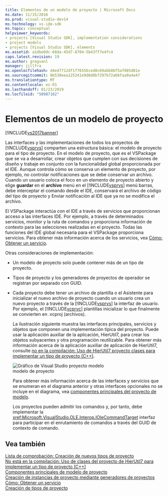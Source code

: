 ```yaml
---
title: Elementos de un modelo de proyecto | Microsoft Docs
ms.date: 11/15/2016
ms.prod: visual-studio-dev14
ms.technology: vs-ide-sdk
ms.topic: conceptual
helpviewer_keywords:
- projects [Visual Studio SDK], implementation considerations
- project models
- projects [Visual Studio SDK], elements
ms.assetid: a1dbe0dc-68da-45d7-8704-5b43ff7e4fc4
caps.latest.revision: 19
ms.author: gregvanl
manager: jillfra
ms.openlocfilehash: d4e47712df1f76556ced8c69abb8bf5af085d01e
ms.sourcegitcommit: 8b538eea125241e9d6d8b7297b72a66faa9a4a47
ms.translationtype: MT
ms.contentlocale: es-ES
ms.lasthandoff: 01/23/2019
ms.locfileid: "58987162"
---
```

# <a name="elements-of-a-project-model"></a>Elementos de un modelo de proyecto
[!INCLUDE[vs2017banner](../../includes/vs2017banner.md)]

Las interfaces y las implementaciones de todos los proyectos de [!INCLUDE[vsprvs](../../includes/vsprvs-md.md)] comparten una estructura básica: el modelo de proyecto para el tipo de proyecto. En el modelo de proyecto, que es el VSPackage que se va a desarrollar, crear objetos que cumplen con sus decisiones de diseño y trabaje en conjunto con la funcionalidad global proporcionada por el IDE. Aunque controla cómo se conserva un elemento de proyecto, por ejemplo, no controlar notificaciones que se debe conservar un archivo. Cuando un usuario coloca el foco en un elemento de proyecto abierto y elige **guardar** en el **archivo** menú en el [!INCLUDE[vsprvs](../../includes/vsprvs-md.md)] menú barras, debe interceptar el comando desde el IDE, conservará el archivo de código del tipo de proyecto y Enviar notificación al IDE que ya no se modifica el archivo.  
  
 El VSPackage interactúa con el IDE a través de servicios que proporcionan acceso a las interfaces IDE. Por ejemplo, a través de determinados servicios, monitor y la ruta de comandos y proporciona información de contexto para las selecciones realizadas en el proyecto. Todas las funciones del IDE global necesaria para el VSPackage proporciona servicios. Para obtener más información acerca de los servicios, vea [Cómo: Obtener un servicio](../../extensibility/how-to-get-a-service.md).  
  
 Otras consideraciones de implementación:  
  
- Un modelo de proyecto solo puede contener más de un tipo de proyecto.  
  
- Tipos de proyecto y los generadores de proyectos de operador se registran por separado con GUID.  
  
- Cada proyecto debe tener un archivo de plantilla o el Asistente para inicializar el nuevo archivo de proyecto cuando un usuario crea un nuevo proyecto a través de la [!INCLUDE[vsprvs](../../includes/vsprvs-md.md)] la interfaz de usuario. Por ejemplo, el [!INCLUDE[vcprvc](../../includes/vcprvc-md.md)] plantillas inicializar lo que finalmente se convierten en .vcproj (archivos).  
  
  La ilustración siguiente muestra las interfaces principales, servicios y objetos que componen una implementación típica del proyecto. Puede usar la aplicación auxiliar de la aplicación, HierUtil7, para crear los objetos subyacentes y otra programación reutilizable. Para obtener más información acerca de la aplicación auxiliar de aplicación de HierUtil7, consulte [no en la compilación: Uso de HierUtil7 proyecto clases para implementar un tipo de proyecto (C++)](http://msdn.microsoft.com/a5c16a09-94a2-46ef-87b5-35b815e2f346).  
  
  ![Gráfico de Visual Studio proyecto modelo](../../extensibility/internals/media/vsprojectmodel.gif "vsProjectModel")  
  modelo de proyecto  
  
  Para obtener más información acerca de las interfaces y servicios que se enumeran en el diagrama anterior y otras interfaces opcionales no se incluye en el diagrama, vea [componentes principales del proyecto de modelo](../../extensibility/internals/project-model-core-components.md).  
  
  Los proyectos pueden admitir los comandos y, por tanto, debe implementar la <xref:Microsoft.VisualStudio.OLE.Interop.IOleCommandTarget> interfaz para participar en el enrutamiento de comandos a través del GUID de contexto de comando.  
  
## <a name="see-also"></a>Vea también  
 [Lista de comprobación: Creación de nuevos tipos de proyecto](../../extensibility/internals/checklist-creating-new-project-types.md)   
 [No está en la compilación: Uso de clases del proyecto de HierUtil7 para implementar un tipo de proyecto (C++)](http://msdn.microsoft.com/a5c16a09-94a2-46ef-87b5-35b815e2f346)   
 [Componentes principales de modelo de proyecto](../../extensibility/internals/project-model-core-components.md)   
 [Creación de instancias de proyecto mediante generadores de proyectos](../../extensibility/internals/creating-project-instances-by-using-project-factories.md)   
 [Cómo: Obtener un servicio](../../extensibility/how-to-get-a-service.md)   
 [Creación de tipos de proyecto](../../extensibility/internals/creating-project-types.md)
